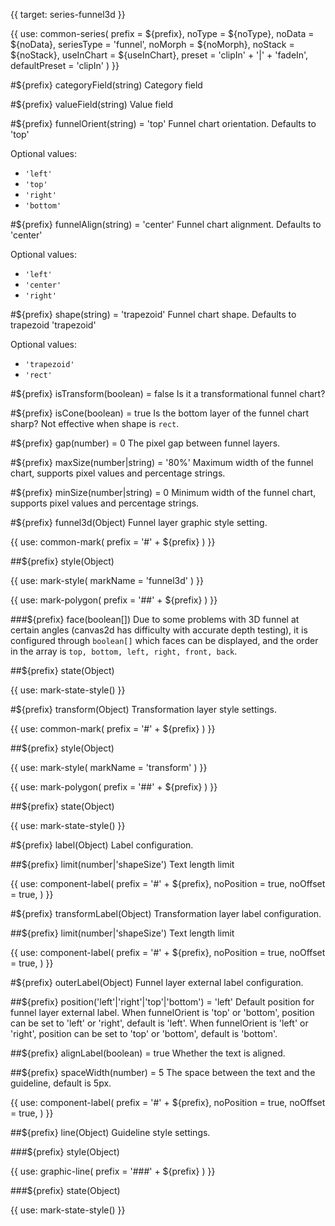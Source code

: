 {{ target: series-funnel3d }}

{{ use: common-series(
  prefix = ${prefix},
  noType = ${noType},
  noData = ${noData},
  seriesType = 'funnel',
  noMorph = ${noMorph},
  noStack = ${noStack},
  useInChart = ${useInChart},
  preset = 'clipIn' + '|' + 'fadeIn',
  defaultPreset = 'clipIn'
) }}

#${prefix} categoryField(string)
Category field

#${prefix} valueField(string)
Value field

#${prefix} funnelOrient(string) = 'top'
Funnel chart orientation. Defaults to 'top'

Optional values:

- `'left'`
- `'top'`
- `'right'`
- `'bottom'`

#${prefix} funnelAlign(string) = 'center'
Funnel chart alignment. Defaults to 'center'

Optional values:

- `'left'`
- `'center'`
- `'right'`

#${prefix} shape(string) = 'trapezoid'
Funnel chart shape. Defaults to trapezoid 'trapezoid'

Optional values:

- `'trapezoid'`
- `'rect'`

#${prefix} isTransform(boolean) = false
Is it a transformational funnel chart?

#${prefix} isCone(boolean) = true
Is the bottom layer of the funnel chart sharp? Not effective when shape is `rect`.

#${prefix} gap(number) = 0
The pixel gap between funnel layers.

#${prefix} maxSize(number|string) = '80%'
Maximum width of the funnel chart, supports pixel values and percentage strings.

#${prefix} minSize(number|string) = 0
Minimum width of the funnel chart, supports pixel values and percentage strings.

#${prefix} funnel3d(Object)
Funnel layer graphic style setting.

{{ use: common-mark(
  prefix = '#' + ${prefix}
) }}

##${prefix} style(Object)

{{ use: mark-style(
  markName = 'funnel3d'
) }}

{{ use: mark-polygon(
  prefix = '##' + ${prefix}
) }}

###${prefix} face(boolean[])
Due to some problems with 3D funnel at certain angles (canvas2d has difficulty with accurate depth testing), it is configured through `boolean[]` which faces can be displayed, and the order in the array is `top, bottom, left, right, front, back`.

##${prefix} state(Object)

{{ use: mark-state-style() }}

#${prefix} transform(Object)
Transformation layer style settings.

{{ use: common-mark(
  prefix = '#' + ${prefix}
) }}

##${prefix} style(Object)

{{ use: mark-style(
  markName = 'transform'
) }}

{{ use: mark-polygon(
  prefix = '##' + ${prefix}
) }}

##${prefix} state(Object)

{{ use: mark-state-style() }}

#${prefix} label(Object)
Label configuration.

##${prefix} limit(number|'shapeSize')
Text length limit

{{ use: component-label(
  prefix = '#' + ${prefix},
  noPosition = true,
  noOffset = true,
) }}

#${prefix} transformLabel(Object)
Transformation layer label configuration.

##${prefix} limit(number|'shapeSize')
Text length limit

{{ use: component-label(
  prefix = '#' + ${prefix},
  noPosition = true,
  noOffset = true,
) }}

#${prefix} outerLabel(Object)
Funnel layer external label configuration.

##${prefix} position('left'|'right'|'top'|'bottom') = 'left'
Default position for funnel layer external label.
When funnelOrient is 'top' or 'bottom', position can be set to 'left' or 'right', default is 'left'.
When funnelOrient is 'left' or 'right', position can be set to 'top' or 'bottom', default is 'bottom'.

##${prefix} alignLabel(boolean) = true
Whether the text is aligned.

##${prefix} spaceWidth(number) = 5
The space between the text and the guideline, default is 5px.

{{ use: component-label(
  prefix = '#' + ${prefix},
  noPosition = true,
  noOffset = true,
) }}

##${prefix} line(Object)
Guideline style settings.

###${prefix} style(Object)

{{ use: graphic-line(
  prefix = '###' + ${prefix}
) }}

###${prefix} state(Object)

{{ use: mark-state-style() }}